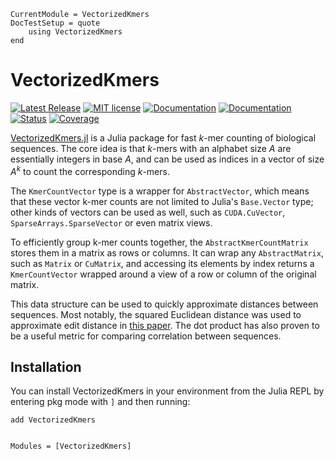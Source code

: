 ```@meta
CurrentModule = VectorizedKmers
DocTestSetup = quote
    using VectorizedKmers
end
```

# VectorizedKmers

[![Latest Release](https://img.shields.io/github/release/anton083/VectorizedKmers.jl.svg)](https://github.com/anton083/VectorizedKmers.jl/releases/latest)
[![MIT license](https://img.shields.io/badge/license-MIT-green.svg)](https://opensource.org/license/MIT)
[![Documentation](https://img.shields.io/badge/docs-stable-blue.svg)](https://anton083.github.io/VectorizedKmers.jl/stable/)
[![Documentation](https://img.shields.io/badge/docs-latest-blue.svg)](https://anton083.github.io/VectorizedKmers.jl/dev/)
[![Status](https://github.com/anton083/VectorizedKmers.jl/actions/workflows/CI.yml/badge.svg?branch=main)](https://github.com/anton083/VectorizedKmers.jl/actions/workflows/CI.yml?query=branch%3Amain)
[![Coverage](https://codecov.io/gh/anton083/VectorizedKmers.jl/branch/main/graph/badge.svg)](https://codecov.io/gh/anton083/VectorizedKmers.jl)

[VectorizedKmers.jl](https://github.com/anton083/VectorizedKmers.jl) is a Julia package for fast $k$-mer counting of biological sequences. The core idea is that $k$-mers with an alphabet size $A$ are essentially integers in base $A$, and can be used as indices in a vector of size $A^k$ to count the corresponding $k$-mers.

The `KmerCountVector` type is a wrapper for `AbstractVector`, which means that these vector k-mer counts are not limited to Julia's `Base.Vector` type; other kinds of vectors can be used as well, such as `CUDA.CuVector`, `SparseArrays.SparseVector` or even matrix views.

To efficiently group k-mer counts together, the `AbstractKmerCountMatrix` stores them in a matrix as rows or columns. It can wrap any `AbstractMatrix`, such as `Matrix` or `CuMatrix`, and accessing its elements by index returns a `KmerCountVector` wrapped around a view of a row or column of the original matrix.

This data structure can be used to quickly approximate distances between sequences. Most notably, the squared Euclidean distance was used to approximate edit distance in [this paper](https://doi.org/10.1093/nar/gkz657). The dot product has also proven to be a useful metric for comparing correlation between sequences.

## Installation

You can install VectorizedKmers in your environment from the Julia REPL by entering pkg mode with `]` and then running:

```
add VectorizedKmers
```


```@index
```

```@autodocs
Modules = [VectorizedKmers]
```
